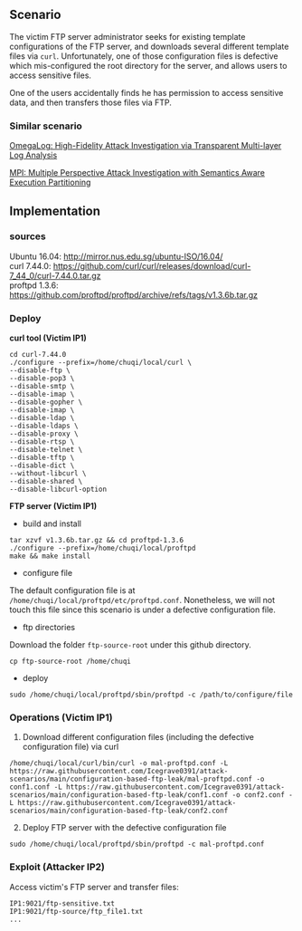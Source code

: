 ## Scenario

The victim FTP server administrator seeks for existing template configurations of the FTP server, and downloads several different template files via `curl`. Unfortunately, one of those configuration files is defective which mis-configured the root directory for the server, and allows users to access sensitive files.

One of the users accidentally finds he has permission to access sensitive data, and then transfers those files via FTP.

### Similar scenario

[OmegaLog: High-Fidelity Attack Investigation via Transparent Multi-layer Log Analysis](https://www.ndss-symposium.org/wp-content/uploads/2020/02/24270-paper.pdf)

[MPI: Multiple Perspective Attack Investigation with Semantics Aware Execution Partitioning](https://www.usenix.org/system/files/conference/usenixsecurity17/sec17-ma.pdf)

## Implementation

### sources

Ubuntu 16.04: http://mirror.nus.edu.sg/ubuntu-ISO/16.04/    
curl 7.44.0: https://github.com/curl/curl/releases/download/curl-7_44_0/curl-7.44.0.tar.gz    
proftpd 1.3.6: https://github.com/proftpd/proftpd/archive/refs/tags/v1.3.6b.tar.gz

### Deploy

**curl tool (Victim IP1)**
```
cd curl-7.44.0
./configure --prefix=/home/chuqi/local/curl \
--disable-ftp \
--disable-pop3 \
--disable-smtp \
--disable-imap \
--disable-gopher \
--disable-imap \
--disable-ldap \
--disable-ldaps \
--disable-proxy \
--disable-rtsp \
--disable-telnet \
--disable-tftp \
--disable-dict \
--without-libcurl \
--disable-shared \
--disable-libcurl-option
```

**FTP server (Victim IP1)**

* build and install
```
tar xzvf v1.3.6b.tar.gz && cd proftpd-1.3.6
./configure --prefix=/home/chuqi/local/proftpd
make && make install
```

* configure file

The default configuration file is at `/home/chuqi/local/proftpd/etc/proftpd.conf`. Nonetheless, we will not touch this file since this scenario is under a defective configuration file.

* ftp directories

Download the folder `ftp-source-root` under this github directory.
```
cp ftp-source-root /home/chuqi
```

* deploy
```
sudo /home/chuqi/local/proftpd/sbin/proftpd -c /path/to/configure/file
```

### Operations (Victim IP1)

1. Download different configuration files (including the defective configuration file) via curl

```
/home/chuqi/local/curl/bin/curl -o mal-proftpd.conf -L https://raw.githubusercontent.com/Icegrave0391/attack-scenarios/main/configuration-based-ftp-leak/mal-proftpd.conf -o conf1.conf -L https://raw.githubusercontent.com/Icegrave0391/attack-scenarios/main/configuration-based-ftp-leak/conf1.conf -o conf2.conf -L https://raw.githubusercontent.com/Icegrave0391/attack-scenarios/main/configuration-based-ftp-leak/conf2.conf
```

2. Deploy FTP server with the defective configuration file

```
sudo /home/chuqi/local/proftpd/sbin/proftpd -c mal-proftpd.conf
```

### Exploit (Attacker IP2)

Access victim's FTP server and transfer files:
```
IP1:9021/ftp-sensitive.txt
IP1:9021/ftp-source/ftp_file1.txt
...
```

